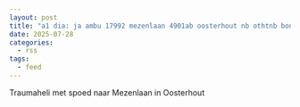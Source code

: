 ```yaml
---
layout: post
title: "a1 dia: ja ambu 17992 mezenlaan 4901ab oosterhout nb othtnb bon 111941"
date: 2025-07-28
categories: 
  - rss
tags: 
  - feed
---
```


Traumaheli met spoed naar Mezenlaan in Oosterhout
